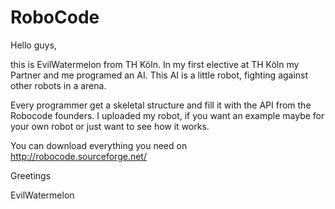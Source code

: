 # RoboCode


Hello guys,

this is EvilWatermelon from TH Köln.
In my first elective at TH Köln my Partner and me programed an AI.
This AI is a little robot, fighting against other robots in a arena.

Every programmer get a skeletal structure and fill it with the API from the Robocode founders.
I uploaded my robot, if you want an example maybe for your own robot or just want to see how it works.

You can download everything you need on http://robocode.sourceforge.net/


Greetings

EvilWatermelon
